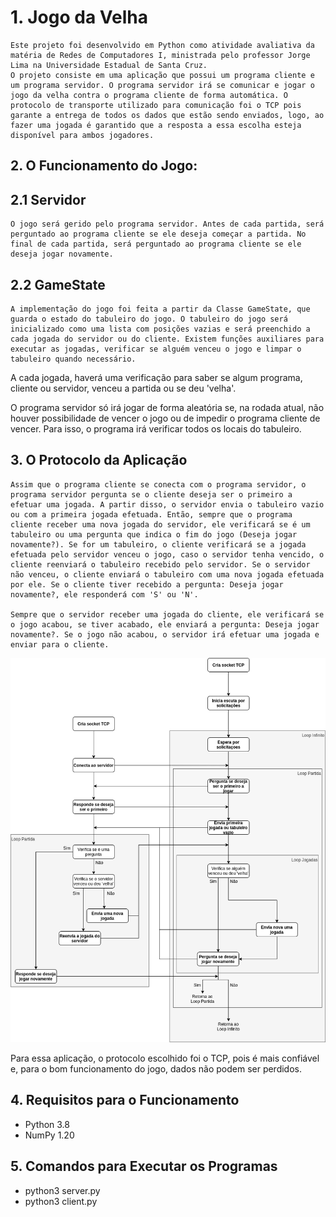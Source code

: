 # 1. Jogo da Velha
    Este projeto foi desenvolvido em Python como atividade avaliativa da matéria de Redes de Computadores I, ministrada pelo professor Jorge Lima na Universidade Estadual de Santa Cruz.
    O projeto consiste em uma aplicação que possui um programa cliente e um programa servidor. O programa servidor irá se comunicar e jogar o jogo da velha contra o programa cliente de forma automática. O protocolo de transporte utilizado para comunicação foi o TCP pois garante a entrega de todos os dados que estão sendo enviados, logo, ao fazer uma jogada é garantido que a resposta a essa escolha esteja disponível para ambos jogadores.
## 2. O Funcionamento do Jogo:

## 2.1 Servidor 

    O jogo será gerido pelo programa servidor. Antes de cada partida, será perguntado ao programa cliente se ele deseja começar a partida. No final de cada partida, será perguntado ao programa cliente se ele deseja jogar novamente.

## 2.2 GameState 

    A implementação do jogo foi feita a partir da Classe GameState, que guarda o estado do tabuleiro do jogo. O tabuleiro do jogo será inicializado como uma lista com posições vazias e será preenchido a cada jogada do servidor ou do cliente. Existem funções auxiliares para executar as jogadas, verificar se alguém venceu o jogo e limpar o tabuleiro quando necessário.

A cada jogada, haverá uma verificação para saber se algum programa, cliente ou servidor, venceu a partida ou se deu 'velha'. 

O programa servidor só irá jogar de forma aleatória se, na rodada atual, não houver possibilidade de vencer o jogo ou de impedir o programa cliente de vencer. Para isso, o programa irá verificar todos os locais do tabuleiro.

## 3. O Protocolo da Aplicação

    Assim que o programa cliente se conecta com o programa servidor, o programa servidor pergunta se o cliente deseja ser o primeiro a efetuar uma jogada. A partir disso, o servidor envia o tabuleiro vazio ou com a primeira jogada efetuada. Então, sempre que o programa cliente receber uma nova jogada do servidor, ele verificará se é um tabuleiro ou uma pergunta que indica o fim do jogo (Deseja jogar novamente?). Se for um tabuleiro, o cliente verificará se a jogada efetuada pelo servidor venceu o jogo, caso o servidor tenha vencido, o cliente reenviará o tabuleiro recebido pelo servidor. Se o servidor não venceu, o cliente enviará o tabuleiro com uma nova jogada efetuada por ele. Se o cliente tiver recebido a pergunta: Deseja jogar novamente?, ele responderá com 'S' ou 'N'.

    Sempre que o servidor receber uma jogada do cliente, ele verificará se o jogo acabou, se tiver acabado, ele enviará a pergunta: Deseja jogar novamente?. Se o jogo não acabou, o servidor irá efetuar uma jogada e enviar para o cliente.

<img src="/protocolo.drawio.png" alt="Protocolo da aplicação"/>

Para essa aplicação, o protocolo escolhido foi o TCP, pois é mais confiável e, para o bom funcionamento do jogo, dados não podem ser perdidos.

## 4. Requisitos para o Funcionamento

* Python 3.8
* NumPy 1.20

## 5. Comandos para Executar os Programas

* python3 server.py
* python3 client.py
